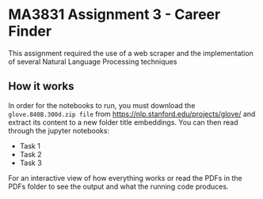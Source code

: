 # MA3831 Assignment 3 - Career Finder
This assignment required the use of a web scraper and the implementation of several Natural Language Processing techniques

## How it works
In order for the notebooks to run, you must download the `glove.840B.300d.zip file` from https://nlp.stanford.edu/projects/glove/ and extract its content to a new folder title embeddings. You can then read through the jupyter notebooks:
- Task 1
- Task 2
- Task 3

For an interactive view of how everything works or read the PDFs in the PDFs folder to see the output and what the running code produces.

